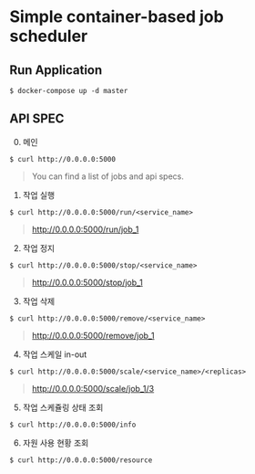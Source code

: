 # Simple container-based job scheduler

## Run Application

```
$ docker-compose up -d master
```

## API SPEC

0. 메인

```
$ curl http://0.0.0.0:5000
```

> You can find a list of jobs and api specs.

1. 작업 실행

```
$ curl http://0.0.0.0:5000/run/<service_name>
```
> http://0.0.0.0:5000/run/job_1

2. 작업 정지

```
$ curl http://0.0.0.0:5000/stop/<service_name>
```
> http://0.0.0.0:5000/stop/job_1

3. 작업 삭제

```
$ curl http://0.0.0.0:5000/remove/<service_name>
```
> http://0.0.0.0:5000/remove/job_1

4. 작업 스케일 in-out

```
$ curl http://0.0.0.0:5000/scale/<service_name>/<replicas>
```
> http://0.0.0.0:5000/scale/job_1/3

5. 작업 스케쥴링 상태 조회

```
$ curl http://0.0.0.0:5000/info
```

6. 자원 사용 현황 조회

```
$ curl http://0.0.0.0:5000/resource
```
